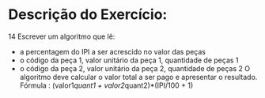 # Descrição do Exercício:

14  Escrever um algoritmo que lê:
- a percentagem do IPI a ser acrescido no valor das peças
- o código da peça 1, valor unitário da peça 1, quantidade de peças 1
- o código da peça 2, valor unitário da peça 2, quantidade de peças 2
O algoritmo deve calcular o valor total a ser pago e apresentar o resultado.
Fórmula : (valor1*quant1 + valor2*quant2)*(IPI/100 + 1)